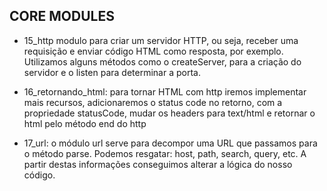 ## CORE MODULES

- 15_http modulo para criar um servidor HTTP, ou seja, receber uma requisição e enviar código HTML como resposta, por exemplo. Utilizamos alguns métodos como o createServer, para a criação do servidor e o listen para determinar a porta.

- 16_retornando_html: para tornar HTML com http iremos implementar mais recursos, adicionaremos o status code no retorno, com a propriedade statusCode, mudar os headers para text/html e retornar o html pelo método end do http

- 17_url: o módulo url serve para decompor uma URL que passamos para o método parse. Podemos resgatar: host, path, search, query, etc. A partir destas informações conseguimos alterar a lógica do nosso código.